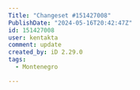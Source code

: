 ```yaml
---
Title: "Changeset #151427008"
PublishDate: "2024-05-16T20:42:47Z"
id: 151427008
user: kentakta
comment: update
created_by: iD 2.29.0
tags:
  - Montenegro

---
```

